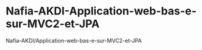 # Nafia-AKDI-Application-web-bas-e-sur-MVC2-et-JPA
Nafia-AKDI/Application-web-bas-e-sur-MVC2-et-JPA
